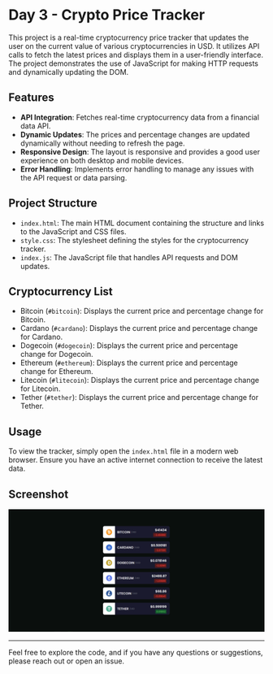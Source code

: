
# Day 3 - Crypto Price Tracker

This project is a real-time cryptocurrency price tracker that updates the user on the current value of various cryptocurrencies in USD. It utilizes API calls to fetch the latest prices and displays them in a user-friendly interface. The project demonstrates the use of JavaScript for making HTTP requests and dynamically updating the DOM.

## Features

- **API Integration**: Fetches real-time cryptocurrency data from a financial data API.
- **Dynamic Updates**: The prices and percentage changes are updated dynamically without needing to refresh the page.
- **Responsive Design**: The layout is responsive and provides a good user experience on both desktop and mobile devices.
- **Error Handling**: Implements error handling to manage any issues with the API request or data parsing.

## Project Structure

- `index.html`: The main HTML document containing the structure and links to the JavaScript and CSS files.
- `style.css`: The stylesheet defining the styles for the cryptocurrency tracker.
- `index.js`: The JavaScript file that handles API requests and DOM updates.

## Cryptocurrency List

- Bitcoin (`#bitcoin`): Displays the current price and percentage change for Bitcoin.
- Cardano (`#cardano`): Displays the current price and percentage change for Cardano.
- Dogecoin (`#dogecoin`): Displays the current price and percentage change for Dogecoin.
- Ethereum (`#ethereum`): Displays the current price and percentage change for Ethereum.
- Litecoin (`#litecoin`): Displays the current price and percentage change for Litecoin.
- Tether (`#tether`): Displays the current price and percentage change for Tether.

## Usage

To view the tracker, simply open the `index.html` file in a modern web browser. Ensure you have an active internet connection to receive the latest data.

## Screenshot

![Crypto Price Tracker](photo.png)

---

Feel free to explore the code, and if you have any questions or suggestions, please reach out or open an issue.
